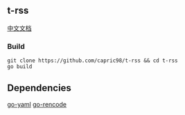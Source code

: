 ## t-rss
[中文文档](README-zh_CN.md)
### Build
```
git clone https://github.com/capric98/t-rss && cd t-rss
go build
```
## Dependencies
[go-yaml](https://github.com/go-yaml/yaml)
[go-rencode](https://github.com/gdm85/go-rencode)

